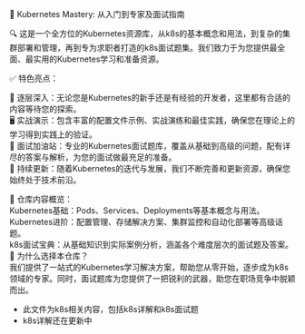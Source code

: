 🚢 Kubernetes Mastery: 从入门到专家及面试指南

🔍 这是一个全方位的Kubernetes资源库，从k8s的基本概念和用法，到复杂的集群部署和管理，再到专为求职者打造的k8s面试题集。我们致力于为您提供最全面、最实用的Kubernetes学习和准备资源。

✅ 特色亮点：

🌱 逐层深入：无论您是Kubernetes的新手还是有经验的开发者，这里都有合适的内容等待您的探索。<br>
🖥️ 实战演示：包含丰富的配置文件示例、实战演练和最佳实践，确保您在理论上的学习得到实践上的验证。<br>
💼 面试加油站：专业的Kubernetes面试题库，覆盖从基础到高级的问题，配有详尽的答案与解析，为您的面试做最充足的准备。<br>
🔄 持续更新：随着Kubernetes的迭代与发展，我们不断完善和更新资源，确保您始终处于技术前沿。<br>

🔗 仓库内容概览：<br>
Kubernetes基础：Pods、Services、Deployments等基本概念与用法。<br>
Kubernetes进阶：配置管理、存储解决方案、集群监控和自动化部署等高级话题。<br>
k8s面试宝典：从基础知识到实际案例分析，涵盖各个难度层次的面试题及答案。<br>
🚀 为什么选择本仓库？<br>
我们提供了一站式的Kubernetes学习解决方案，帮助您从零开始，逐步成为k8s领域的专家。同时，面试题库为您提供了一把锐利的武器，助您在职场竞争中脱颖而出。<br>


- 此文件为k8s相关内容，包括k8s详解和k8s面试题
- k8s详解还在更新中
